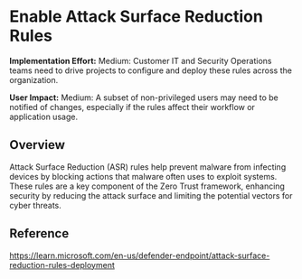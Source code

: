 # Enable Attack Surface Reduction Rules

**Implementation Effort:** Medium: Customer IT and Security Operations teams need to drive projects to configure and deploy these rules across the organization.

**User Impact:** Medium: A subset of non-privileged users may need to be notified of changes, especially if the rules affect their workflow or application usage.

## Overview
Attack Surface Reduction (ASR) rules help prevent malware from infecting devices by blocking actions that malware often uses to exploit systems. These rules are a key component of the Zero Trust framework, enhancing security by reducing the attack surface and limiting the potential vectors for cyber threats.

## Reference
https://learn.microsoft.com/en-us/defender-endpoint/attack-surface-reduction-rules-deployment
